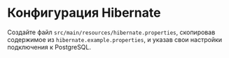 # Конфигурация Hibernate

Создайте файл `src/main/resources/hibernate.properties`, скопировав содержимое из `hibernate.example.properties`, и указав свои настройки подключения к PostgreSQL.
